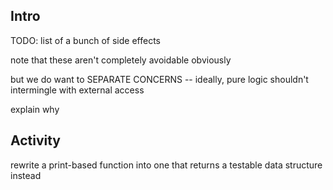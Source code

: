 ## Intro

TODO: list of a bunch of side effects

note that these aren't completely avoidable obviously

but we do want to SEPARATE CONCERNS -- ideally, pure logic shouldn't intermingle with external access

explain why


## Activity

rewrite a print-based function into one that returns a testable data structure instead
